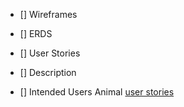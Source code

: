 * [] Wireframes
* [] ERDS
* [] User Stories
* [] Description 


* [] Intended Users
Animal [user stories](docs/user-stories.md)
 
##